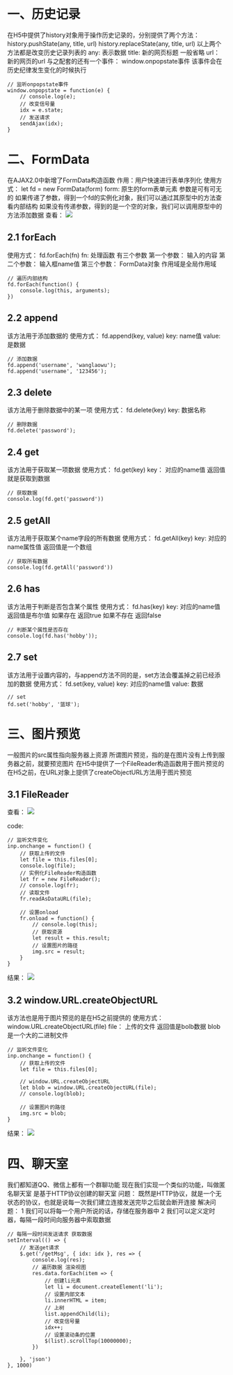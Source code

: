 # 一、历史记录
在H5中提供了history对象用于操作历史记录的，分别提供了两个方法：
    history.pushState(any, title, url)
    history.replaceState(any, title, url)
        以上两个方法都是改变历史记录列表的
            any:		表示数据
            title:		新的网页标题 一般省略
            url：	新的网页的url
与之配套的还有一个事件：
    window.onpopstate事件
        该事件会在历史纪律发生变化的时候执行

```
// 监听onpopstate事件
window.onpopstate = function(e) {
	// console.log(e);
	// 改变信号量
	idx = e.state;
	// 发送请求
	sendAjax(idx);
}
```

# 二、FormData
在AJAX2.0中新增了FormData构造函数
作用：用户快速进行表单序列化
使用方式：
    let fd = new FormData(form)
        form:  原生的form表单元素
        参数是可有可无的
    如果传递了参数，得到一个fd的实例化对象，我们可以通过其原型中的方法查看内部结构
如果没有传递参数，得到的是一个空的对象，我们可以调用原型中的方法添加数据
查看：
<img src="img/20191221_01.jpg">

## 2.1 forEach
使用方式：
    fd.forEach(fn)
        fn: 处理函数
            有三个参数
                第一个参数： 	输入的内容
                第二个参数：	输入框name值
                第三个参数：	FormData对象
                作用域是全局作用域

```
// 遍历内部结构
fd.forEach(function() {
	console.log(this, arguments);
})
```

## 2.2 append
该方法用于添加数据的
使用方式：
    fd.append(key, value)
        key: 		name值
        value:	是数据
```        
// 添加数据
fd.append('username', 'wanglaowu');
fd.append('username', '123456');
```

## 2.3 delete
该方法用于删除数据中的某一项
使用方式：
    fd.delete(key)
        key: 数据名称

```
// 删除数据
fd.delete('password');
```

## 2.4 get
该方法用于获取某一项数据
使用方式：
    fd.get(key)
        key： 对应的name值
        返回值就是获取到数据

```
// 获取数据
console.log(fd.get('password'))
```

## 2.5 getAll
该方法用于获取某个name字段的所有数据
使用方式：
    fd.getAll(key)
        key:  对应的name属性值
        返回值是一个数组

```
// 获取所有数据
console.log(fd.getAll('password'))
```

## 2.6 has
该方法用于判断是否包含某个属性
使用方式：
    fd.has(key)
        key: 对应的name值
        返回值是布尔值
            如果存在 	返回true
            如果不存在 	返回false

```
// 判断某个属性是否存在
console.log(fd.has('hobby'));
```

## 2.7 set
该方法用于设置内容的，与append方法不同的是，set方法会覆盖掉之前已经添加的数据
使用方式：
    fd.set(key, value)
        key:		对应的name值
        value:  	数据

```
// set
fd.set('hobby', '篮球');
```

# 三、图片预览
一般图片的src属性指向服务器上资源
所谓图片预览，指的是在图片没有上传到服务器之前，就要预览图片
在H5中提供了一个FileReader构造函数用于图片预览的
在H5之前，在URL对象上提供了createObjectURL方法用于图片预览
## 3.1 FileReader
查看：
<img src="img/20191221_02.jpg">

code:
```
// 监听文件变化
inp.onchange = function() {
	// 获取上传的文件
	let file = this.files[0];
	console.log(file);
	// 实例化FileReader构造函数
	let fr = new FileReader();
	// console.log(fr);
	// 读取文件
	fr.readAsDataURL(file);

	// 设置onload
	fr.onload = function() {
		// console.log(this);
		// 获取资源
		let result = this.result;
		// 设置图片的路径
		img.src = result;
	}
}
```

结果：
<img src="img/20191221_03.jpg">

## 3.2 window.URL.createObjectURL
该方法也是用于图片预览的是在H5之前提供的
使用方式：
    window.URL.createObjectURL(file)
        file： 上传的文件
    返回值是bolb数据
        blob 是一个大的二进制文件

```
// 监听文件变化
inp.onchange = function() {
	// 获取上传的文件
	let file = this.files[0];

	// window.URL.createObjectURL
	let blob = window.URL.createObjectURL(file);
	// console.log(blob);

	// 设置图片的路径
	img.src = blob;
}
```

结果：
<img src="img/20191221_04.jpg">


# 四、聊天室
我们都知道QQ、微信上都有一个群聊功能
现在我们实现一个类似的功能，叫做匿名聊天室
是基于HTTP协议创建的聊天室
问题：
    既然是HTTP协议，就是一个无状态的协议，也就是说每一次我们建立连接发送完毕之后就会断开连接
解决问题：
    1 我们可以将每一个用户所说的话，存储在服务器中
    2 我们可以定义定时器，每隔一段时间向服务器中索取数据

```
// 每隔一段时间发送请求 获取数据
setInterval(() => {
	// 发送get请求
	$.get('/getMsg', { idx: idx }, res => {
		console.log(res);
		// 遍历数据 渲染视图
		res.data.forEach(item => {
			// 创建li元素
			let li = document.createElement('li');
			// 设置内部文本
			li.innerHTML = item;
			// 上树
			list.appendChild(li);
			// 改变信号量
			idx++;
			// 设置滚动条的位置
			$(list).scrollTop(10000000);
		})

	}, 'json')
}, 1000)
```
